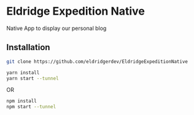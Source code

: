 # Eldridge Expedition Native

Native App to display our personal blog

## Installation


```bash
git clone https://github.com/eldridgerdev/EldridgeExpeditionNative
```

```bash
yarn install
yarn start --tunnel
```

OR

```bash
npm install
npm start --tunnel
```